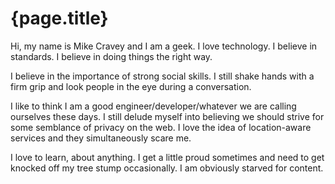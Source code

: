 # {page.title}

Hi, my name is Mike Cravey and I am a geek. I love technology. I believe in standards. I believe in doing things the right way.

I believe in the importance of strong social skills. I still shake hands with a firm grip and look people in the eye during a conversation.

I like to think I am a good engineer/developer/whatever we are calling ourselves these days. I still delude myself into believing we should strive for some semblance of privacy on the web. I love the idea of location-aware services and they simultaneously scare me.

I love to learn, about anything. I get a little proud sometimes and need to get knocked off my tree stump occasionally. I am obviously starved for content.
